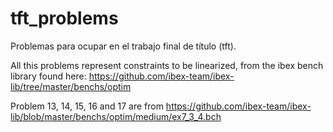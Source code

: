 # tft_problems
Problemas para ocupar en el trabajo final de título (tft).

All this problems represent constraints to be linearized, from the ibex bench library found here: https://github.com/ibex-team/ibex-lib/tree/master/benchs/optim

Problem 13, 14, 15, 16 and 17 are from https://github.com/ibex-team/ibex-lib/blob/master/benchs/optim/medium/ex7_3_4.bch
